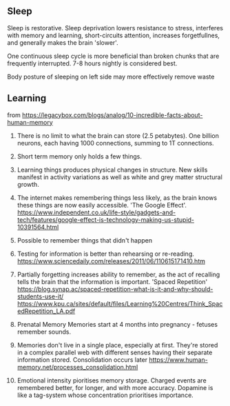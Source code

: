 

## Sleep

Sleep is restorative. Sleep deprivation lowers resistance to stress, interferes with memory and learning, short-circuits attention, increases forgetfullnes, and generally makes the brain 'slower'.

One continuous sleep cycle is more beneficial than broken chunks that are frequently interrupted. 7-8 hours nightly is considered best.

Body posture of sleeping on left side may more effectively remove waste

## Learning

from https://legacybox.com/blogs/analog/10-incredible-facts-about-human-memory

1. There is no limit to what the brain can store (2.5 petabytes). One billion neurons, each having 1000 connections, summing to 1T connections.

2. Short term memory only holds a few things.

3. Learning things produces physical changes in structure. New skills manifest in activity variations as well as white and grey matter structural growth.

4. The internet makes remembering things less likely, as the brain knows these things are now easily accessible. 'The Google Effect'.
https://www.independent.co.uk/life-style/gadgets-and-tech/features/google-effect-is-technology-making-us-stupid-10391564.html

5. Possible to remember things that didn't happen

6. Testing for information is better than rehearsing or re-reading. 
https://www.sciencedaily.com/releases/2011/06/110615171410.htm

7. Partially forgetting increases ability to remember, as the act of recalling tells the brain that the information is important. 'Spaced Repetition'
https://blog.synap.ac/spaced-repetition-what-is-it-and-why-should-students-use-it/
https://www.kpu.ca/sites/default/files/Learning%20Centres/Think_SpacedRepetition_LA.pdf

8. Prenatal Memory 
Memories start at 4 months into pregnancy - fetuses remember sounds.

9. Memories don't live in a single place, especially at first. They're stored in a complex parallel web with different senses having their separate information stored. Consolidation occurs later https://www.human-memory.net/processes_consolidation.html

10. Emotional intensity pioritises memory storage. Charged events are remembered better, for longer, and with more accuracy. Dopamine is like a tag-system whose concentration prioritises importance.
